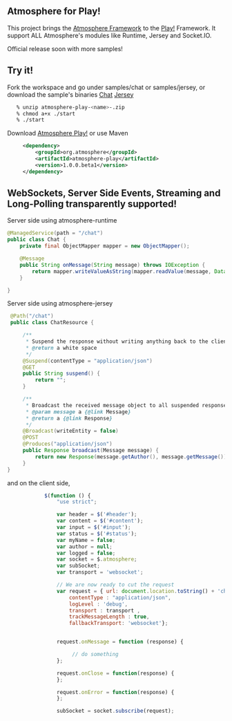 ## Atmosphere for Play!

This project brings the [Atmosphere Framework](https://github.com/Atmosphere/atmosphere) to the [Play!](http://www.playframework.com/) Framework. It support ALL Atmosphere's modules like Runtime, Jersey and Socket.IO.

Official release soon with more samples!

## Try it!

Fork the workspace and go under samples/chat or samples/jersey, or download the sample's binaries [Chat]() [Jersey](http://search.maven.org/#search%7Cga%7C1%7Catmosphere-play)

```bash
   % unzip atmosphere-play-<name>-.zip
   % chmod a+x ./start
   % ./start
```

Download [Atmosphere Play!](http://search.maven.org/#search%7Cga%7C1%7Catmosphere-play) or use Maven

```xml
     <dependency>
         <groupId>org.atmosphere</groupId>
         <artifactId>atmosphere-play</artifactId>
         <version>1.0.0.beta1</version>
     </dependency>
```

## WebSockets, Server Side Events, Streaming and Long-Polling transparently supported!

Server side using atmosphere-runtime
```java
@ManagedService(path = "/chat")
public class Chat {
    private final ObjectMapper mapper = new ObjectMapper();

    @Message
    public String onMessage(String message) throws IOException {
        return mapper.writeValueAsString(mapper.readValue(message, Data.class));
    }

}
```

Server side using atmosphere-jersey
```java
 @Path("/chat")
 public class ChatResource {

     /**
      * Suspend the response without writing anything back to the client.
      * @return a white space
      */
     @Suspend(contentType = "application/json")
     @GET
     public String suspend() {
         return "";
     }

     /**
      * Broadcast the received message object to all suspended response. Do not write back the message to the calling connection.
      * @param message a {@link Message}
      * @return a {@link Response}
      */
     @Broadcast(writeEntity = false)
     @POST
     @Produces("application/json")
     public Response broadcast(Message message) {
         return new Response(message.getAuthor(), message.getMessage());
     }
}
```

and on the client side,
```js
            $(function () {
                "use strict";

                var header = $('#header');
                var content = $('#content');
                var input = $('#input');
                var status = $('#status');
                var myName = false;
                var author = null;
                var logged = false;
                var socket = $.atmosphere;
                var subSocket;
                var transport = 'websocket';

                // We are now ready to cut the request
                var request = { url: document.location.toString() + 'chat',
                    contentType : "application/json",
                    logLevel : 'debug',
                    transport : transport ,
                    trackMessageLength : true,
                    fallbackTransport: 'websocket'};


                request.onMessage = function (response) {

                     // do something
                };

                request.onClose = function(response) {
                };

                request.onError = function(response) {
                };

                subSocket = socket.subscribe(request);
```

